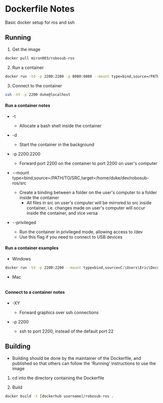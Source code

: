 # Dockerfile Notes

Basic docker setup for ros and ssh

## Running

1. Get the image
```bash
docker pull miron003/robosub-ros
```

2. Run a container
```bash
docker run -td -p 2200:2200 -p 8080:8080 --mount type=bind,source=/PATH/TO/SRC,target=/home/duke/dev/robosub-ros/catkin_ws/src  miron003/robosub-ros
```

3. Connect to the container
```bash
ssh -XY -p 2200 duke@localhost
```

#### Run a container notes
* -t
  * Allocate a bash shell inside the container

* -d
  * Start the container in the background

* -p 2200:2200
  * Forward port 2200 on the container to port 2200 on user's computer

* --mount type=bind,source=/PATH/TO/SRC,target=/home/duke/dev/robosub-ros/src
  * Create a binding between a folder on the user's computer to a folder inside the container
    * All files in src on user's computer will be mirrored to src inside container, i.e. changes made on user's computer will occur inside the container, and vice versa

* --privileged
  * Run the container in privileged mode, allowing access to /dev
  * Use this flag if you need to connect to USB devices


  
#### Run a container examples
* Windows
```bash
docker run -td -p 2200:2200 --mount type=bind,source=C:\Users\Eric\Documents\Robotics\CS,target=/home/duke/dev/robosub-ros/src  miron003/robosub-ros
```

* Mac
```bash
```
  
#### Connect to a container notes
* -XY
  * Forward graphics over ssh connections

* -p 2200
  * ssh to port 2200, instead of the default port 22
  
## Building

- Building should be done by the maintainer of the Dockerfile, and published so that others can follow the 'Running' instructions to use the image

1. cd into the directory containing the Dockerfile

2. Build
```bash
docker build -t [dockerhub username]/robosub-ros .
```


